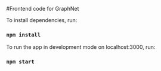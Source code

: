 #Frontend code for GraphNet

To install dependencies, run:

### `npm install`

To run the app in development mode on localhost:3000, run:

### `npm start`


